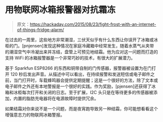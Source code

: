 # 用物联网冰箱报警器对抗霜冻

> 原文：<https://hackaday.com/2015/08/23/fight-frost-with-an-internet-of-things-fridge-alarm/>

在过去的一周里，这些地方非常潮湿，三伏天似乎有什么东西让你误开了冰箱或冰柜的门。[pnjensen]发现这种情况在家庭冷藏箱中经常发生，随着水蒸气从夹带的潮湿空气中冷凝出来并冻结，盘管上可预见地结霜。他为应对这一问题而打造的支持 WiFi 的冰箱报警器是一个非常巧妙的技术，有很大的扩展潜力。

基于 Sparkfun ESP8266 的东西和铜带自制的门传感器，报警器被设置为在门打开 120 秒后发出声音。从描述中可以看出，在持续报警和发送短信或电子邮件之前，当门打开时，车载蜂鸣器会提供定期提醒；这是一个很好的方法，除了文本或电子邮件之外还有本地警报是一个很好的实践。作为奖励，[pjensen]还获得了冰箱和冰柜每次打开和关闭的日志。至于扩展，I2C 头只是在等待更多的传感器被添加，内置的脂肪充电器将在电源故障时提供冗余。

如果结霜对你来说不是一个问题，而是夜宵跑导致另一种结霜，你可能想看看这个增强意志力的物联网冰箱警报。